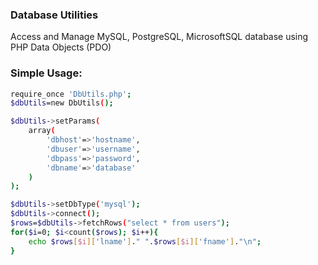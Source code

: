### Database Utilities

Access and Manage MySQL, PostgreSQL, MicrosoftSQL database using PHP Data Objects (PDO)


### Simple Usage:
```sh
require_once 'DbUtils.php';
$dbUtils=new DbUtils();

$dbUtils->setParams(
    array(
        'dbhost'=>'hostname', 
        'dbuser'=>'username', 
        'dbpass'=>'password', 
        'dbname'=>'database'
    )
);

$dbUtils->setDbType('mysql');
$dbUtils->connect();
$rows=$dbUtils->fetchRows("select * from users");
for($i=0; $i<count($rows); $i++){
    echo $rows[$i]['lname']." ".$rows[$i]['fname']."\n";
}
```
